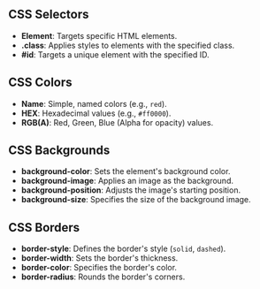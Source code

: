 ## CSS Selectors

- **Element**: Targets specific HTML elements.
- **.class**: Applies styles to elements with the specified class.
- **#id**: Targets a unique element with the specified ID.

## CSS Colors

- **Name**: Simple, named colors (e.g., `red`).
- **HEX**: Hexadecimal values (e.g., `#ff0000`).
- **RGB(A)**: Red, Green, Blue (Alpha for opacity) values.

## CSS Backgrounds

- **background-color**: Sets the element's background color.
- **background-image**: Applies an image as the background.
- **background-position**: Adjusts the image's starting position.
- **background-size**: Specifies the size of the background image.

## CSS Borders

- **border-style**: Defines the border's style (`solid`, `dashed`).
- **border-width**: Sets the border's thickness.
- **border-color**: Specifies the border's color.
- **border-radius**: Rounds the border's corners.



